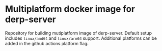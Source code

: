 # Multiplatform docker image for derp-server

Repository for building mutiplatform image of derp-server.
Default setup includes `linux/amd64` and `linux/arm64` support. Additional platforms can be added in the github actions platform flag.
